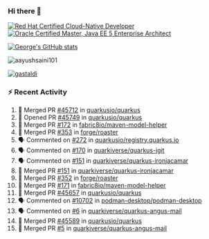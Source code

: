 ### Hi there 👋

<!--START_SECTION:badges-->
[![Red Hat Certified Cloud-Native Developer](https://images.credly.com/size/110x110/images/12ef4e4e-3d8d-4caf-9ab1-858c5bcb9619/image.png)](http://www.credly.com/badges/b6402e31-0894-48e6-b488-e2e551dcc809 "Red Hat Certified Cloud-Native Developer")
[![Oracle Certified Master, Java EE 5 Enterprise Architect](https://images.credly.com/size/110x110/images/1fa3549c-674c-4779-b3d6-d7d64eac2c23/Oracle-Certification-badge_OC-Master.png)](http://www.credly.com/badges/2565574e-b81d-410e-ab7d-24666ddcbe00 "Oracle Certified Master, Java EE 5 Enterprise Architect")
<!--END_SECTION:badges-->

[![George's GitHub stats](https://github-readme-stats.vercel.app/api?username=gastaldi&show=reviews,prs_merged&hide=contribs,prs&theme=transparent&show_icons=true)](https://github.com/anuraghazra/github-readme-stats)

<p align="left"> <img src="https://komarev.com/ghpvc/?username=gastaldi&label=Profile%20views&color=0e75b6&style=for-the-badge" alt="aayushsaini101" /> </p>

<p align="left"> <a href="https://github.com/ryo-ma/github-profile-trophy"><img src="https://github-profile-trophy.vercel.app/?username=gastaldi" alt="gastaldi" /></a> </p>

### :zap: Recent Activity

<!--START_SECTION:activity-->
1. 🎉 Merged PR [#45712](https://github.com/quarkusio/quarkus/pull/45712) in [quarkusio/quarkus](https://github.com/quarkusio/quarkus)
2. 💪 Opened PR [#45749](https://github.com/quarkusio/quarkus/pull/45749) in [quarkusio/quarkus](https://github.com/quarkusio/quarkus)
3. 🎉 Merged PR [#172](https://github.com/fabric8io/maven-model-helper/pull/172) in [fabric8io/maven-model-helper](https://github.com/fabric8io/maven-model-helper)
4. 🎉 Merged PR [#353](https://github.com/forge/roaster/pull/353) in [forge/roaster](https://github.com/forge/roaster)
5. 🗣 Commented on [#272](https://github.com/quarkusio/registry.quarkus.io/pull/272#issuecomment-2603176908) in [quarkusio/registry.quarkus.io](https://github.com/quarkusio/registry.quarkus.io)
6. 🗣 Commented on [#170](https://github.com/quarkiverse/quarkus-jgit/pull/170#issuecomment-2602477633) in [quarkiverse/quarkus-jgit](https://github.com/quarkiverse/quarkus-jgit)
7. 🗣 Commented on [#151](https://github.com/quarkiverse/quarkus-ironjacamar/pull/151#issuecomment-2602198191) in [quarkiverse/quarkus-ironjacamar](https://github.com/quarkiverse/quarkus-ironjacamar)
8. 🎉 Merged PR [#151](https://github.com/quarkiverse/quarkus-ironjacamar/pull/151) in [quarkiverse/quarkus-ironjacamar](https://github.com/quarkiverse/quarkus-ironjacamar)
9. 🎉 Merged PR [#352](https://github.com/forge/roaster/pull/352) in [forge/roaster](https://github.com/forge/roaster)
10. 🎉 Merged PR [#171](https://github.com/fabric8io/maven-model-helper/pull/171) in [fabric8io/maven-model-helper](https://github.com/fabric8io/maven-model-helper)
11. 🎉 Merged PR [#45657](https://github.com/quarkusio/quarkus/pull/45657) in [quarkusio/quarkus](https://github.com/quarkusio/quarkus)
12. 🗣 Commented on [#10702](https://github.com/podman-desktop/podman-desktop/issues/10702#issuecomment-2596189631) in [podman-desktop/podman-desktop](https://github.com/podman-desktop/podman-desktop)
13. 🗣 Commented on [#6](https://github.com/quarkiverse/quarkus-angus-mail/pull/6#issuecomment-2593960443) in [quarkiverse/quarkus-angus-mail](https://github.com/quarkiverse/quarkus-angus-mail)
14. 🎉 Merged PR [#45589](https://github.com/quarkusio/quarkus/pull/45589) in [quarkusio/quarkus](https://github.com/quarkusio/quarkus)
15. 🎉 Merged PR [#5](https://github.com/quarkiverse/quarkus-angus-mail/pull/5) in [quarkiverse/quarkus-angus-mail](https://github.com/quarkiverse/quarkus-angus-mail)
<!--END_SECTION:activity-->
